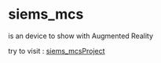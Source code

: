 # siems_mcs
is an device to show with Augmented Reality

try to visit : [siems_mcsProject](https://dramdani.github.io/anhangProject/)
